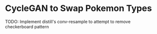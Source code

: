 # CycleGAN to Swap Pokemon Types


TODO: Implement distill's conv-resample to attempt to remove checkerboard pattern
